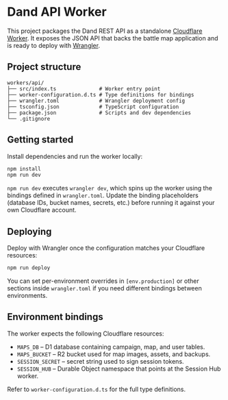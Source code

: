 # Dand API Worker

This project packages the Dand REST API as a standalone [Cloudflare Worker](https://developers.cloudflare.com/workers/). It exposes the JSON API that backs the battle map application and is ready to deploy with [Wrangler](https://developers.cloudflare.com/workers/wrangler/).

## Project structure

```
workers/api/
├── src/index.ts              # Worker entry point
├── worker-configuration.d.ts # Type definitions for bindings
├── wrangler.toml             # Wrangler deployment config
├── tsconfig.json             # TypeScript configuration
├── package.json              # Scripts and dev dependencies
└── .gitignore
```

## Getting started

Install dependencies and run the worker locally:

```bash
npm install
npm run dev
```

`npm run dev` executes `wrangler dev`, which spins up the worker using the bindings defined in `wrangler.toml`. Update the binding placeholders (database IDs, bucket names, secrets, etc.) before running it against your own Cloudflare account.

## Deploying

Deploy with Wrangler once the configuration matches your Cloudflare resources:

```bash
npm run deploy
```

You can set per-environment overrides in `[env.production]` or other sections inside `wrangler.toml` if you need different bindings between environments.

## Environment bindings

The worker expects the following Cloudflare resources:

- `MAPS_DB` – D1 database containing campaign, map, and user tables.
- `MAPS_BUCKET` – R2 bucket used for map images, assets, and backups.
- `SESSION_SECRET` – secret string used to sign session tokens.
- `SESSION_HUB` – Durable Object namespace that points at the Session Hub worker.

Refer to `worker-configuration.d.ts` for the full type definitions.
